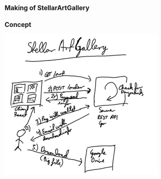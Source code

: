 ## Making of StellarArtGallery

## Concept

<img src="StellarArtGalleryConcept_pages.png" alt="Concept" title="Concept" width="500"/>

